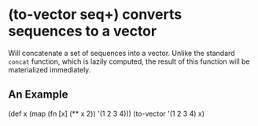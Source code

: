 # (to-vector seq+) converts sequences to a vector
Will concatenate a set of sequences into a vector. Unlike the standard `concat` function, which is lazily computed, the result of this function will be materialized immediately.

## An Example

  (def x
    (map (fn [x] (** x 2))
    '(1 2 3 4)))
  (to-vector '(1 2 3 4) x)
